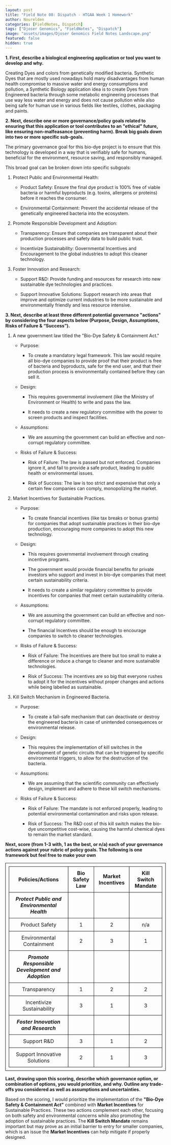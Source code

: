 ```yaml
---
layout: post
title: "Field Note 08: Dispatch - HTGAA Week 1 Homework"
author: Nourelden
categories: [FieldNotes, Dispatch]
tags: ["Djoser Genomics", "FieldNotes", "Dispatch"]
image: "assets/images/Djoser Genomics Field Notes Landscape.png"
featured: false
hidden: true
---
```


**1. First, describe a biological engineering application or tool you want to develop and why.**

Creating Dyes and colors from genetically modified bacteria. Synthetic Dyes that are mostly used nowadays hold many disadvantages from human health compromise to massive water and energy consumptions and pollution, a Synthetic Biology application idea is to create Dyes from Engineered bacteria through some metabolic engineering processes that use way less water and energy and does not cause pollution while also being safe for human use in various fields like textiles, clothes, packaging and paints.

**2. Next, describe one or more governance/policy goals related to ensuring that this application or tool contributes to an "ethical" future, like ensuring non-malfeasance (preventing harm). Break big goals down into two or more specific sub-goals.**

The primary governance goal for this bio-dye project is to ensure that this technology is developed in a way that is verifiably safe for humans, beneficial for the environment, resource saving, and responsibly managed.

This broad goal can be broken down into specific subgoals:

1. Protect Public and Environmental Health:

   - Product Safety: Ensure the final dye product is 100% free of viable bacteria or harmful byproducts (e.g. toxins, allergens or proteins) before it reaches the consumer.

   - Environmental Containment: Prevent the accidental release of the genetically engineered bacteria into the ecosystem.

2. Promote Responsible Development and Adoption:

   - Transparency: Ensure that companies are transparent about their production processes and safety data to build public trust.

   - Incentivize Sustainability: Governmental Incentives and Encouragement to the global industries to adopt this cleaner technology.

3. Foster Innovation and Research:

   - Support R&D: Provide funding and resources for research into new sustainable dye technologies and practices.

   - Support Innovative Solutions: Support research into areas that improve and optimize current industries to be more sustainable and environmentally friendly and less resource intensive.

**3. Next, describe at least three different potential governance "actions" by considering the four aspects below (Purpose, Design, Assumptions, Risks of Failure & “Success”).**

1. A new government law titled the "Bio-Dye Safety & Containment Act."

   - Purpose:

     - To create a mandatory legal framework. This law would require all bio-dye companies to provide proof that their product is free of bacteria and byproducts, safe for the end user, and that their production process is environmentally contained before they can sell it.

   - Design:

     - This requires governmental involvement (like the Ministry of Environment or Health) to write and pass the law.

     - It needs to create a new regulatory committee with the power to screen products and inspect facilities.

   - Assumptions:

     - We are assuming the government can build an effective and non-corrupt regulatory committee.

   - Risks of Failure & Success:

     - Risk of Failure: The law is passed but not enforced. Companies ignore it, and fail to provide a safe product, leading to public health or environmental issues.

     - Risk of Success: The law is too strict and expensive that only a certain few companies can comply, monopolizing the market.

2. Market Incentives for Sustainable Practices.

   - Purpose:

     - To create financial incentives (like tax breaks or bonus grants) for companies that adopt sustainable practices in their bio-dye production, encouraging more companies to adopt this new technology.

   - Design:

     - This requires governmental involvement through creating incentive programs.

     - The government would provide financial benefits for private investors who support and invest in bio-dye companies that meet certain sustainability criteria.

     - It needs to create a similar regulatory committee to provide incentives for companies that meet certain sustainability criteria.

   - Assumptions:

     - We are assuming the government can build an effective and non-corrupt regulatory committee.

     - The financial Incentives should be enough to encourage companies to switch to cleaner technologies.

   - Risks of Failure & Success:

     - Risk of Failure: The Incentives are there but too small to make a difference or induce a change to cleaner and more sustainable technologies.

     - Risk of Success: The incentives are so big that everyone rushes to adopt it for the incentives without proper changes and actions while being labelled as sustainable.

3. Kill Switch Mechanism in Engineered Bacteria.

   - Purpose:

     - To create a fail-safe mechanism that can deactivate or destroy the engineered bacteria in case of unintended consequences or environmental release.

   - Design:

     - This requires the implementation of kill switches in the development of genetic circuits that can be triggered by specific environmental triggers, to allow for the destruction of the bacteria.

   - Assumptions:

     - We are assuming that the scientific community can effectively design, implement and adhere to these kill switch mechanisms.

   - Risks of Failure & Success:

     - Risk of Failure: The mandate is not enforced properly, leading to potential environmental contamination and risks upon release.

     - Risk of Success: The R&D cost of this kill switch makes the bio-dye uncompetitive cost-wise, causing the harmful chemical dyes to remain the market standard.

**Next, score (from 1-3 with, 1 as the best, or n/a) each of your governance actions against your rubric of policy goals. The following is one framework but feel free to make your own**

| **Policies/Actions**                               | **Bio Safety Law** | **Market Incentives** | **Kill Switch Mandate** |
| -------------------------------------------------- | ------------------ | --------------------- | ----------------------- |
| _**Protect Public and Environmental Health**_      |                    |                       |                         |
| Product Safety                                     | 1                  | 2                     | n/a                     |
| Environmental Containment                          | 2                  | 3                     | 1                       |
| _**Promote Responsible Development and Adoption**_ |                    |                       |                         |
| Transparency                                       | 1                  | 2                     | 2                       |
| Incentivize Sustainability                         | 3                  | 1                     | 3                       |
| _**Foster Innovation and Research**_               |                    |                       |                         |
| Support R&D                                        | 3                  | 1                     | 2                       |
| Support Innovative Solutions                       | 2                  | 1                     | 3                       |

**Last, drawing upon this scoring, describe which governance option, or combination of options, you would prioritize, and why. Outline any trade-offs you considered as well as assumptions and uncertainties.**

Based on the scoring, I would prioritize the implementation of the **"Bio-Dye Safety & Containment Act"** combined with **Market Incentives** for Sustainable Practices. These two actions complement each other, focusing on both safety and environmental concerns while also promoting the adoption of sustainable practices. The **Kill Switch Mandate** remains important but may prove as an initial barrier to entry for smaller companies, which is an issue the **Market Incentives** can help mitigate if properly designed.

<style>
table:not(.rouge-table), th, td:not(.rouge-gutter, .rouge-code) {
    border: 1px solid black;
    border-collapse: collapse;
    padding: 10px;
    text-align: center;
}
</style>
